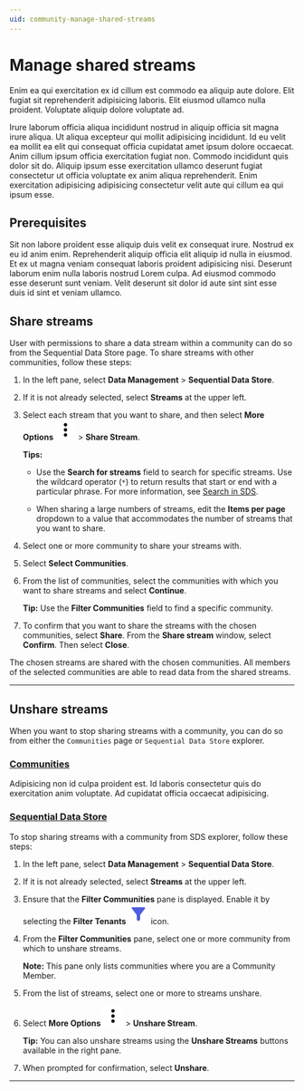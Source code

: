 ```yaml
---
uid: community-manage-shared-streams
---
```


# Manage shared streams 

Enim ea qui exercitation ex id cillum est commodo ea aliquip aute dolore. Elit fugiat sit reprehenderit adipisicing laboris. Elit eiusmod ullamco nulla proident. Voluptate aliquip dolore voluptate ad.

Irure laborum officia aliqua incididunt nostrud in aliquip officia sit magna irure aliqua. Ut aliqua excepteur qui mollit adipisicing incididunt. Id eu velit ea mollit ea elit qui consequat officia cupidatat amet ipsum dolore occaecat. Anim cillum ipsum officia exercitation fugiat non. Commodo incididunt quis dolor sit do. Aliquip ipsum esse exercitation ullamco deserunt fugiat consectetur ut officia voluptate ex anim aliqua reprehenderit. Enim exercitation adipisicing adipisicing consectetur velit aute qui cillum ea qui ipsum esse.

## Prerequisites

Sit non labore proident esse aliquip duis velit ex consequat irure. Nostrud ex eu id anim enim. Reprehenderit aliquip officia elit aliquip id nulla in eiusmod. Et ex ut magna veniam consequat laboris proident adipisicing nisi. Deserunt laborum enim nulla laboris nostrud Lorem culpa. Ad eiusmod commodo esse deserunt sunt veniam. Velit deserunt sit dolor id aute sint sint esse duis id sint et veniam ullamco.

## Share streams

User with permissions to share a data stream within a community can do so from the Sequential Data Store page. To share streams with other communities, follow these steps:

1. In the left pane, select **Data Management** > **Sequential Data Store**.

1. If it is not already selected, select **Streams** at the upper left.

1. Select each stream that you want to share, and then select **More Options** ![More Options](../_icons/dots-vertical.svg) > **Share Stream**.

    **Tips:** 

    * Use the **Search for streams** field to search for specific streams. Use the wildcard operator (`*`) to return results that start or end with a particular phrase. For more information, see [Search in SDS](xref:sdsSearching).

    * When sharing a large numbers of streams, edit the **Items per page** dropdown to a value that accommodates the number of streams that you want to share.

1. Select one or more community to share your streams with.

1. Select **Select Communities**.

1. From the list of communities, select the communities with which you want to share streams and select **Continue**. 

    **Tip:** Use the **Filter Communities** field to find a specific community.
    
1. To confirm that you want to share the streams with the chosen communities, select **Share**. From the **Share stream** window, select **Confirm**. Then select **Close**.

The chosen streams are shared with the chosen communities. All members of the selected communities are able to read data from the shared streams.

***

## Unshare streams

When you want to stop sharing streams with a community, you can do so from either the `Communities` page or `Sequential Data Store` explorer.

<!-- TODO: draft task-->

### [Communities](#tab/communities)

Adipisicing non id culpa proident est. Id laboris consectetur quis do exercitation anim voluptate. Ad cupidatat officia occaecat adipisicing.

### [Sequential Data Store](#tab/sds)

To stop sharing streams with a community from SDS explorer, follow these steps:

1. In the left pane, select **Data Management** > **Sequential Data Store**.

1. If it is not already selected, select **Streams** at the upper left.

1. Ensure that the **Filter Communities** pane is displayed. Enable it by selecting the **Filter Tenants** ![Filter Tenants](../_icons/filter.svg) icon. 

1. From the **Filter Communities** pane, select one or more community from which to unshare streams.

    **Note:** This pane only lists communities where you are a Community Member.

1. From the list of streams, select one or more to streams unshare. 

1. Select **More Options** ![More Options](../_icons/dots-vertical.svg) > **Unshare Stream**. 

    **Tip:** You can also unshare streams using the **Unshare Streams** buttons available in the right pane.

1. When prompted for confirmation, select **Unshare**.

***

